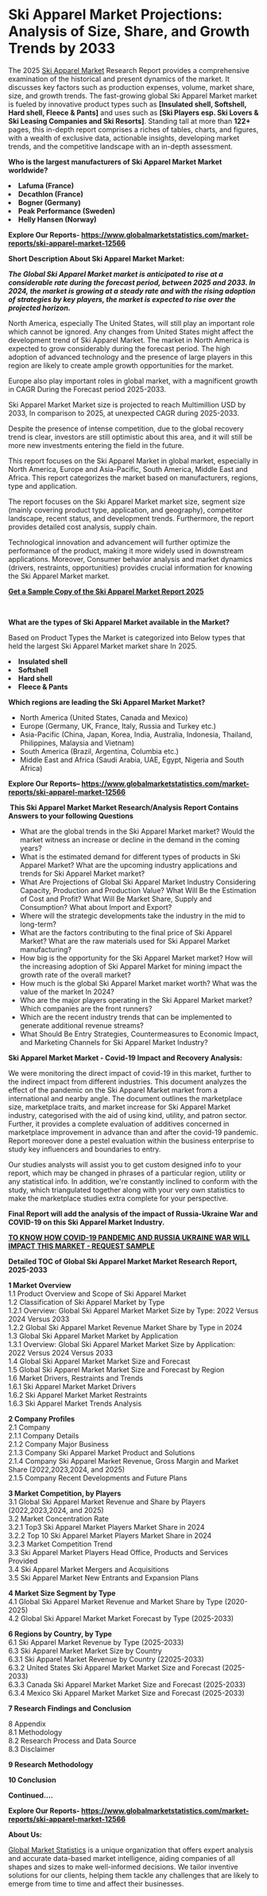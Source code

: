 <H1>Ski Apparel Market Projections: Analysis of Size, Share, and Growth Trends by 2033</H1><p>The 2025 <a href="https://www.globalmarketstatistics.com/market-reports/ski-apparel-market-12566">Ski Apparel Market</a> Research Report provides a comprehensive examination of the historical and present dynamics of the market. It discusses key factors such as production expenses, volume, market share, size, and growth trends. The fast-growing global Ski Apparel Market market is fueled by innovative product types such as <strong>[Insulated shell, Softshell, Hard shell, Fleece & Pants]</strong> and uses such as <strong>[Ski Players esp. Ski Lovers & Ski Leasing Companies and Ski Resorts]</strong>. Standing tall at more than <strong>122+</strong> pages, this in-depth report comprises a riches of tables, charts, and figures, with a wealth of exclusive data, actionable insights, developing market trends, and the competitive landscape with an in-depth assessment.</p><p><strong>Who is the largest manufacturers of Ski Apparel Market Market worldwide?</strong></p><p><strong><li>Lafuma (France)<li>Decathlon (France)<li>Bogner (Germany)<li>Peak Performance (Sweden)<li>Helly Hansen (Norway)</strong></p><p><strong>Explore Our Reports-&nbsp;<a href="https://wordhtml.com/">https://www.globalmarketstatistics.com/market-reports/ski-apparel-market-12566</a></strong></p><p><strong>Short Description About Ski Apparel Market Market:</strong></p><p><strong><em>The Global Ski Apparel Market market is anticipated to rise at a considerable rate during the forecast period, between 2025 and 2033. In 2024, the market is growing at a steady rate and with the rising adoption of strategies by key players, the market is expected to rise over the projected horizon.</em></strong></p><p>North America, especially The United States, will still play an important role which cannot be ignored. Any changes from United States might affect the development trend of Ski Apparel Market. The market in North America is expected to grow considerably during the forecast period. The high adoption of advanced technology and the presence of large players in this region are likely to create ample growth opportunities for the market.</p><p>Europe also play important roles in global market, with a magnificent growth in CAGR During the Forecast period 2025-2033.</p><p>Ski Apparel Market Market size is projected to reach Multimillion USD by 2033, In comparison to 2025, at unexpected CAGR during 2025-2033.</p><p>Despite the presence of intense competition, due to the global recovery trend is clear, investors are still optimistic about this area, and it will still be more new investments entering the field in the future.</p><p>This report focuses on the Ski Apparel Market in global market, especially in North America, Europe and Asia-Pacific, South America, Middle East and Africa. This report categorizes the market based on manufacturers, regions, type and application.</p><p>The report focuses on the Ski Apparel Market market size, segment size (mainly covering product type, application, and geography), competitor landscape, recent status, and development trends. Furthermore, the report provides detailed cost analysis, supply chain.</p><p>Technological innovation and advancement will further optimize the performance of the product, making it more widely used in downstream applications. Moreover, Consumer behavior analysis and market dynamics (drivers, restraints, opportunities) provides crucial information for knowing the Ski Apparel Market market.</p><p><strong><a href="https://www.globalmarketstatistics.com/market-reports/ski-apparel-market-12566">Get a Sample Copy of the Ski Apparel Market Report 2025</a></strong></p><p>&nbsp;</p><p><strong>What are the types of Ski Apparel Market available in the Market?</strong></p><p>Based on Product Types the Market is categorized into Below types that held the largest Ski Apparel Market market share In 2025.</p><p><strong><li>Insulated shell<li>Softshell<li>Hard shell<li>Fleece & Pants</strong></p><p><strong>Which regions are leading the Ski Apparel Market Market?</strong></p><ul><li>North America (United States, Canada and Mexico)</li><li>Europe (Germany, UK, France, Italy, Russia and Turkey etc.)</li><li>Asia-Pacific (China, Japan, Korea, India, Australia, Indonesia, Thailand, Philippines, Malaysia and Vietnam)</li><li>South America (Brazil, Argentina, Columbia etc.)</li><li>Middle East and Africa (Saudi Arabia, UAE, Egypt, Nigeria and South Africa)</li></ul><p><strong>Explore Our Reports&ndash;&nbsp;<a href="https://www.globalmarketstatistics.com/market-reports/ski-apparel-market-12566">https://www.globalmarketstatistics.com/market-reports/ski-apparel-market-12566</a></strong></p><p><strong>&nbsp;This Ski Apparel Market Market Research/Analysis Report Contains Answers to your following Questions</strong></p><ul><li>What are the global trends in the Ski Apparel Market market? Would the market witness an increase or decline in the demand in the coming years?</li><li>What is the estimated demand for different types of products in Ski Apparel Market? What are the upcoming industry applications and trends for Ski Apparel Market market?</li><li>What Are Projections of Global Ski Apparel Market Industry Considering Capacity, Production and Production Value? What Will Be the Estimation of Cost and Profit? What Will Be Market Share, Supply and Consumption? What about Import and Export?</li><li>Where will the strategic developments take the industry in the mid to long-term?</li><li>What are the factors contributing to the final price of Ski Apparel Market? What are the raw materials used for Ski Apparel Market manufacturing?</li><li>How big is the opportunity for the Ski Apparel Market market? How will the increasing adoption of Ski Apparel Market for mining impact the growth rate of the overall market?</li><li>How much is the global Ski Apparel Market market worth? What was the value of the market In 2024?</li><li>Who are the major players operating in the Ski Apparel Market market? Which companies are the front runners?</li><li>Which are the recent industry trends that can be implemented to generate additional revenue streams?</li><li>What Should Be Entry Strategies, Countermeasures to Economic Impact, and Marketing Channels for Ski Apparel Market Industry?</li></ul><p><strong>Ski Apparel Market Market - Covid-19 Impact and Recovery Analysis:</strong></p><p>We were monitoring the direct impact of covid-19 in this market, further to the indirect impact from different industries. This document analyzes the effect of the pandemic on the Ski Apparel Market market from a international and nearby angle. The document outlines the marketplace size, marketplace traits, and market increase for Ski Apparel Market industry, categorised with the aid of using kind, utility, and patron sector. Further, it provides a complete evaluation of additives concerned in marketplace improvement in advance than and after the covid-19 pandemic. Report moreover done a pestel evaluation within the business enterprise to study key influencers and boundaries to entry.</p><p>Our studies analysts will assist you to get custom designed info to your report, which may be changed in phrases of a particular region, utility or any statistical info. In addition, we're constantly inclined to conform with the study, which triangulated together along with your very own statistics to make the marketplace studies extra complete for your perspective.</p><p><strong>Final Report will add the analysis of the impact of Russia-Ukraine War and COVID-19 on this Ski Apparel Market Industry.</strong></p><p><strong><a href="https://www.globalmarketstatistics.com/market-reports/ski-apparel-market-12566">TO KNOW HOW COVID-19 PANDEMIC AND RUSSIA UKRAINE WAR WILL IMPACT THIS MARKET - REQUEST SAMPLE</a></strong></p><p><strong>Detailed TOC of Global Ski Apparel Market Market Research Report, 2025-2033</strong></p><p><strong>1 Market Overview</strong><br /> 1.1 Product Overview and Scope of Ski Apparel Market<br /> 1.2 Classification of Ski Apparel Market by Type<br /> 1.2.1 Overview: Global Ski Apparel Market Market Size by Type: 2022&nbsp;Versus 2024 Versus 2033<br /> 1.2.2 Global Ski Apparel Market Revenue Market Share by Type in 2024<br /> 1.3 Global Ski Apparel Market Market by Application<br /> 1.3.1 Overview: Global Ski Apparel Market Market Size by Application: 2022&nbsp;Versus 2024 Versus 2033<br /> 1.4 Global Ski Apparel Market Market Size and Forecast<br /> 1.5 Global Ski Apparel Market Market Size and Forecast by Region<br /> 1.6 Market Drivers, Restraints and Trends<br /> 1.6.1 Ski Apparel Market Market Drivers<br /> 1.6.2 Ski Apparel Market Market Restraints<br /> 1.6.3 Ski Apparel Market Trends Analysis</p><p><strong>2 Company Profiles</strong><br /> 2.1 Company<br /> 2.1.1 Company Details<br /> 2.1.2 Company Major Business<br /> 2.1.3 Company Ski Apparel Market Product and Solutions<br /> 2.1.4 Company Ski Apparel Market Revenue, Gross Margin and Market Share (2022,2023,2024, and 2025)<br /> 2.1.5 Company Recent Developments and Future Plans</p><p><strong>3 Market Competition, by Players</strong><br /> 3.1 Global Ski Apparel Market Revenue and Share by Players (2022,2023,2024, and 2025)<br /> 3.2 Market Concentration Rate<br /> 3.2.1 Top3 Ski Apparel Market Players Market Share in 2024<br /> 3.2.2 Top 10 Ski Apparel Market Players Market Share in 2024<br /> 3.2.3 Market Competition Trend<br /> 3.3 Ski Apparel Market Players Head Office, Products and Services Provided<br /> 3.4 Ski Apparel Market Mergers and Acquisitions<br /> 3.5 Ski Apparel Market New Entrants and Expansion Plans</p><p><strong>4 Market Size Segment by Type</strong><br /> 4.1 Global Ski Apparel Market Revenue and Market Share by Type (2020-2025)<br /> 4.2 Global Ski Apparel Market Market Forecast by Type (2025-2033)</p><p><strong>6 Regions by Country, by Type</strong><br /> 6.1 Ski Apparel Market Revenue by Type (2025-2033)<br /> 6.3 Ski Apparel Market Market Size by Country<br /> 6.3.1 Ski Apparel Market Revenue by Country (22025-2033)<br /> 6.3.2 United States Ski Apparel Market Market Size and Forecast (2025-2033)<br /> 6.3.3 Canada Ski Apparel Market Market Size and Forecast (2025-2033)<br /> 6.3.4 Mexico Ski Apparel Market Market Size and Forecast (2025-2033)</p><p><strong>7 Research Findings and Conclusion</strong></p><p>8 Appendix<br /> 8.1 Methodology<br /> 8.2 Research Process and Data Source<br /> 8.3 Disclaimer</p><p><strong>9 Research Methodology</strong></p><p><strong>10 Conclusion</strong></p><p><strong>Continued&hellip;.</strong></p><p><strong>Explore Our Reports-&nbsp;<a href="Ski Apparel Market">https://www.globalmarketstatistics.com/market-reports/ski-apparel-market-12566</a></strong></p><p><strong>About Us:</strong></p><p><a href="https://www.globalmarketstatistics.com/">Global Market Statistics</a>&nbsp;is a unique organization that offers expert analysis and accurate data-based market intelligence, aiding companies of all shapes and sizes to make well-informed decisions. We tailor inventive solutions for our clients, helping them tackle any challenges that are likely to emerge from time to time and affect their businesses.</p><p>&nbsp;</p>
